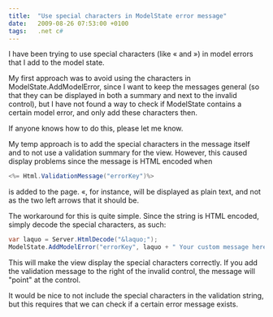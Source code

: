 ```yaml
---
title:  "Use special characters in ModelState error message"
date:   2009-08-26 07:53:00 +0100
tags: 	.net c#
---
```



I have been trying to use special characters (like &laquo; and &raquo;) in model
errors that I add to the model state.

My first approach was to avoid using the characters in ModelState.AddModelError,
since I want to keep the messages general (so that they can be displayed in both
a summary and next to the invalid control), but I have not found a way to check
if ModelState contains a certain model error, and only add these characters then.

If anyone knows how to do this, please let me know.

My temp approach is to add the special characters in the message itself and to not
use a validation summary for the view. However, this caused display problems since
the message is HTML encoded when

```csharp
<%= Html.ValidationMessage("errorKey")%>
```

is added to the page. &laquo;, for instance, will be displayed as plain text, and
not as the two left arrows that it should be.

The workaround for this is quite simple. Since the string is HTML encoded, simply
decode the special characters, as such:

```csharp
var laquo = Server.HtmlDecode("&laquo;");
ModelState.AddModelError("errorKey", laquo + " Your custom message here");
```

This will make the view display the special characters correctly. If you add the
validation message to the right of the invalid control, the message will "point"
at the control.

It would be nice to not include the special characters in the validation string,
but this requires that we can check if a certain error message exists.